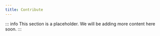 ```yaml
---
title: Contribute 
---
```


::: info
This section is a placeholder. We will be adding more content here soon.
:::

